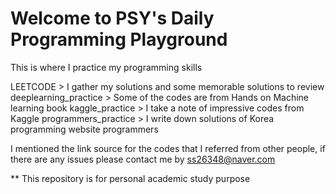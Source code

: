# Welcome to PSY's Daily Programming Playground 

This is where I practice my programming skills

LEETCODE > I gather my solutions and some memorable solutions to review
deeplearning_practice > Some of the codes are from Hands on Machine learning book
kaggle_practice > I take a note of impressive codes from Kaggle 
programmers_practice > I write down solutions of Korea programming website programmers

I mentioned the link source for the codes that I referred from other people, if there are any issues please contact me by ss26348@naver.com

** This repository is for personal academic study purpose
